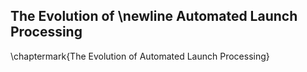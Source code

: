 ## The Evolution of \newline Automated Launch Processing

\chaptermark{The Evolution of Automated Launch Processing}
